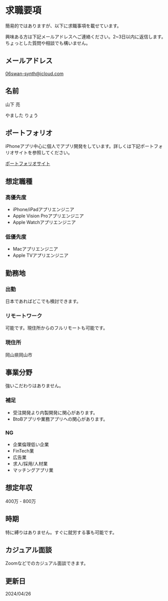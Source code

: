 求職要項
========
簡易的ではありますが、以下に求職事項を載せています。

興味ある方は下記メールアドレスへご連絡ください。2~3日以内に返信します。ちょっとした質問や相談でも構いません。


## メールアドレス
06swan-synth@icloud.com


## 名前
山下 亮

やました りょう


## ポートフォリオ
iPhoneアプリ中心に個人でアプリ開発をしています。詳しくは下記ポートフォリオサイトを参照してください。

[ポートフォリオサイト](https://flipbyblink.github.io/Portfolio/forAJob)


## 想定職種
### 高優先度
- iPhone/iPadアプリエンジニア
- Apple Vision Proアプリエンジニア
- Apple Watchアプリエンジニア

### 低優先度
- Macアプリエンジニア
- Apple TVアプリエンジニア


## 勤務地
### 出勤
日本であればどこでも検討できます。

### リモートワーク
可能です。現住所からのフルリモートも可能です。

### 現住所
岡山県岡山市


## 事業分野
強いこだわりはありません。

### 補足
- 受注開発より内製開発に関心があります。
- BtoBアプリや業務アプリへの関心があります。

### NG
- 企業倫理低い企業
- FinTech業
- 広告業
- 求人/採用/人材業
- マッチングアプリ業


## 想定年収
400万 - 800万


## 時期
特に縛りはありません。すぐに就労する事も可能です。


## カジュアル面談
Zoomなどでのカジュアル面談できます。


## 更新日
2024/04/26
